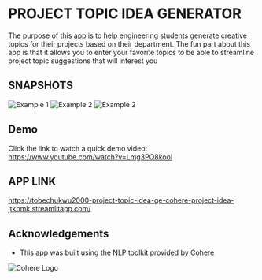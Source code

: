 
# PROJECT TOPIC IDEA GENERATOR 

The purpose of this app is to help engineering students generate creative topics for their projects based on their department. The fun part about this app is that it allows you to enter your favorite topics to be able to streamline project topic suggestions that will interest you

## SNAPSHOTS

![Example 1](https://i.postimg.cc/MGHJWXBY/project-idea1.jpg)
![Example 2](https://i.postimg.cc/Bb98KchC/project-idea-2.jpg)
![Example 2](https://i.postimg.cc/XqkvyMBV/project-idea-3.jpg)

## Demo

Click the link to watch a quick demo video:
https://www.youtube.com/watch?v=Lmg3PQ8kooI
## APP LINK

https://tobechukwu2000-project-topic-idea-ge-cohere-project-idea-jtkbmk.streamlitapp.com/
## Acknowledgements

 - This app was built using the NLP toolkit provided by [Cohere](https://https://cohere.ai/)

 
![Cohere Logo](https://i.postimg.cc/8kRWyv3y/cohere-logo.png)
